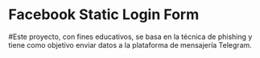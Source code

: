 # Facebook Static Login Form 

#Este proyecto, con fines educativos, se basa en la técnica de phishing y tiene como objetivo enviar datos a la plataforma de mensajería Telegram.
